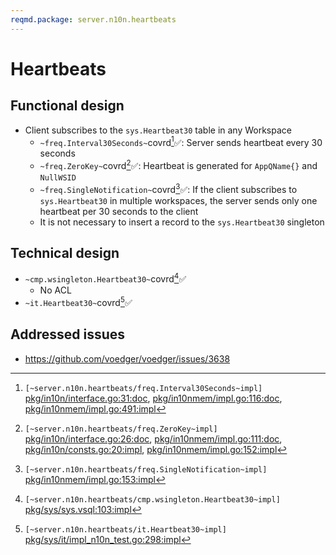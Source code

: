 ```yaml
---
reqmd.package: server.n10n.heartbeats
---
```


# Heartbeats

## Functional design

- Client subscribes to the `sys.Heartbeat30` table in any Workspace
  - `~freq.Interval30Seconds~`covrd[^1]✅: Server sends heartbeat every 30 seconds
  - `~freq.ZeroKey~`covrd[^2]✅:  Heartbeat is generated for `AppQName{}` and `NullWSID`
  - `~freq.SingleNotification~`covrd[^4]✅: If the client subscribes to `sys.Heartbeat30` in multiple workspaces, the server sends only one heartbeat per 30 seconds to the client
  - It is not necessary to insert a record to the `sys.Heartbeat30` singleton

## Technical design

- `~cmp.wsingleton.Heartbeat30~`covrd[^5]✅
  - No ACL
- `~it.Heartbeat30~`covrd[^6]✅

[^1]: `[~server.n10n.heartbeats/freq.Interval30Seconds~impl]` [pkg/in10n/interface.go:31:doc](https://github.com/voedger/voedger/blob/main/pkg/in10n/interface.go#L31), [pkg/in10nmem/impl.go:116:doc](https://github.com/voedger/voedger/blob/main/pkg/in10nmem/impl.go#L116), [pkg/in10nmem/impl.go:491:impl](https://github.com/voedger/voedger/blob/main/pkg/in10nmem/impl.go#L491)
[^2]: `[~server.n10n.heartbeats/freq.ZeroKey~impl]` [pkg/in10n/interface.go:26:doc](https://github.com/voedger/voedger/blob/main/pkg/in10n/interface.go#L26), [pkg/in10nmem/impl.go:111:doc](https://github.com/voedger/voedger/blob/main/pkg/in10nmem/impl.go#L111), [pkg/in10n/consts.go:20:impl](https://github.com/voedger/voedger/blob/main/pkg/in10n/consts.go#L20), [pkg/in10nmem/impl.go:152:impl](https://github.com/voedger/voedger/blob/main/pkg/in10nmem/impl.go#L152)
[^4]: `[~server.n10n.heartbeats/freq.SingleNotification~impl]` [pkg/in10nmem/impl.go:153:impl](https://github.com/voedger/voedger/blob/main/pkg/in10nmem/impl.go#L153)
[^5]: `[~server.n10n.heartbeats/cmp.wsingleton.Heartbeat30~impl]` [pkg/sys/sys.vsql:103:impl](https://github.com/voedger/voedger/blob/main/pkg/sys/sys.vsql#L103)
[^6]: `[~server.n10n.heartbeats/it.Heartbeat30~impl]` [pkg/sys/it/impl_n10n_test.go:298:impl](https://github.com/voedger/voedger/blob/main/pkg/sys/it/impl_n10n_test.go#L298)

## Addressed issues

- https://github.com/voedger/voedger/issues/3638

